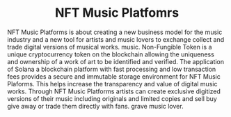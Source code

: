 <h1 align="center" id="title">NFT Music Platfomrs</h1>

<p id="description">NFT Music Platforms is about creating a new business model for the music industry and a new tool for artists and music lovers to exchange collect and trade digital versions of musical works. music. Non-Fungible Token is a unique cryptocurrency token on the blockchain allowing the uniqueness and ownership of a work of art to be identified and verified. The application of Solana a blockchain platform with fast processing and low transaction fees provides a secure and immutable storage environment for NFT Music Plaforms. This helps increase the transparency and value of digital music works. Through NFT Music Platforms artists can create exclusive digitized versions of their music including originals and limited copies and sell buy give away or trade them directly with fans. grave music lover.</p>
